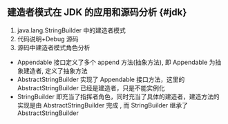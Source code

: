 ## 建造者模式在 JDK 的应用和源码分析 {#jdk}

1.  java.lang.StringBuilder 中的建造者模式
2.  代码说明+Debug 源码
3.  源码中建造者模式角色分析

*   Appendable 接口定义了多个 append 方法(抽象方法), 即 Appendable 为抽象建造者, 定义了抽象方法
*   AbstractStringBuilder 实现了 Appendable 接口方法，这里的 AbstractStringBuilder 已经是建造者，只是不能实例化
*   StringBuilder 即充当了指挥者角色，同时充当了具体的建造者，建造方法的实现是由 AbstractStringBuilder 完成 , 而 StringBuilder 继承了 AbstractStringBuilder